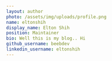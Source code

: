 ```yaml
---
layout: author
photo: /assets/img/uploads/profile.png
name: eltonshih
display_name: Elton Shih
position: Maintainer
bio: Well this is my blog.. Hi
github_username: beebdev
linkedin_username: eltonshih
---
```


